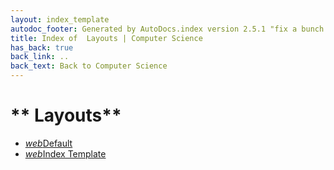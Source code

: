```yaml
---
layout: index_template
autodoc_footer: Generated by AutoDocs.index version 2.5.1 "fix a bunch of bugs" ⓒ Starwort, 2020
title: Index of  Layouts | Computer Science
has_back: true
back_link: ..
back_text: Back to Computer Science
---
```


# ** Layouts**

- <a href='./default.html'><i title='HTML file' class="material-icons">web</i>Default</a>
- <a href='./index_template.html'><i title='HTML file' class="material-icons">web</i>Index Template</a>
